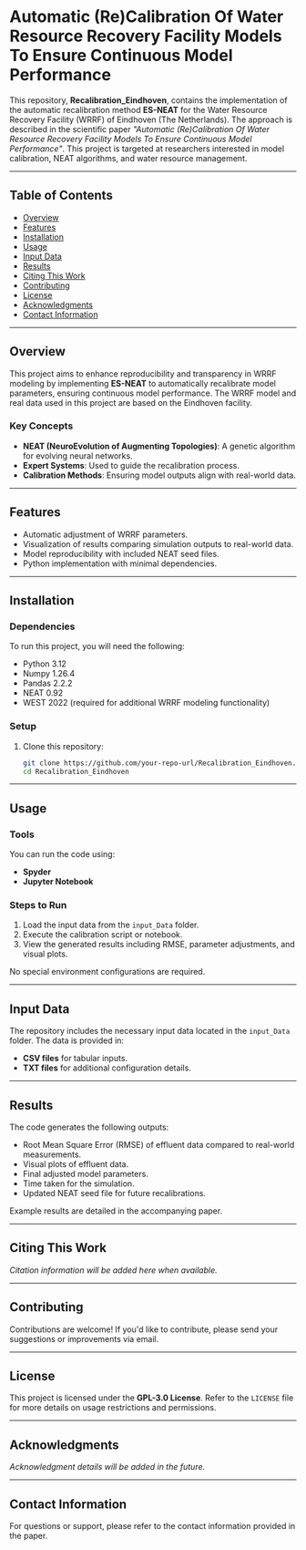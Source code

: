 
# Automatic (Re)Calibration Of Water Resource Recovery Facility Models To Ensure Continuous Model Performance

This repository, **Recalibration_Eindhoven**, contains the implementation of the automatic recalibration method **ES-NEAT** for the Water Resource Recovery Facility (WRRF) of Eindhoven (The Netherlands). The approach is described in the scientific paper *"Automatic (Re)Calibration Of Water Resource Recovery Facility Models To Ensure Continuous Model Performance"*. This project is targeted at researchers interested in model calibration, NEAT algorithms, and water resource management.

---

## Table of Contents
- [Overview](#overview)
- [Features](#features)
- [Installation](#installation)
- [Usage](#usage)
- [Input Data](#input-data)
- [Results](#results)
- [Citing This Work](#citing-this-work)
- [Contributing](#contributing)
- [License](#license)
- [Acknowledgments](#acknowledgments)
- [Contact Information](#contact-information)

---

## Overview
This project aims to enhance reproducibility and transparency in WRRF modeling by implementing **ES-NEAT** to automatically recalibrate model parameters, ensuring continuous model performance. The WRRF model and real data used in this project are based on the Eindhoven facility.

### Key Concepts
- **NEAT (NeuroEvolution of Augmenting Topologies)**: A genetic algorithm for evolving neural networks.
- **Expert Systems**: Used to guide the recalibration process.
- **Calibration Methods**: Ensuring model outputs align with real-world data.

---

## Features
- Automatic adjustment of WRRF parameters.
- Visualization of results comparing simulation outputs to real-world data.
- Model reproducibility with included NEAT seed files.
- Python implementation with minimal dependencies.

---

## Installation
### Dependencies
To run this project, you will need the following:
- Python 3.12
- Numpy 1.26.4
- Pandas 2.2.2
- NEAT 0.92
- WEST 2022 (required for additional WRRF modeling functionality)

### Setup
1. Clone this repository:
   ```bash
   git clone https://github.com/your-repo-url/Recalibration_Eindhoven.git
   cd Recalibration_Eindhoven
   ```
---

## Usage
### Tools
You can run the code using:
- **Spyder**
- **Jupyter Notebook**

### Steps to Run
1. Load the input data from the `input_Data` folder.
2. Execute the calibration script or notebook.
3. View the generated results including RMSE, parameter adjustments, and visual plots.

No special environment configurations are required.

---

## Input Data
The repository includes the necessary input data located in the `input_Data` folder. The data is provided in:
- **CSV files** for tabular inputs.
- **TXT files** for additional configuration details.

---

## Results
The code generates the following outputs:
- Root Mean Square Error (RMSE) of effluent data compared to real-world measurements.
- Visual plots of effluent data.
- Final adjusted model parameters.
- Time taken for the simulation.
- Updated NEAT seed file for future recalibrations.

Example results are detailed in the accompanying paper.

---

## Citing This Work
*Citation information will be added here when available.*

---

## Contributing
Contributions are welcome! If you'd like to contribute, please send your suggestions or improvements via email.

---

## License
This project is licensed under the **GPL-3.0 License**. Refer to the `LICENSE` file for more details on usage restrictions and permissions.

---

## Acknowledgments
*Acknowledgment details will be added in the future.*

---

## Contact Information
For questions or support, please refer to the contact information provided in the paper.
